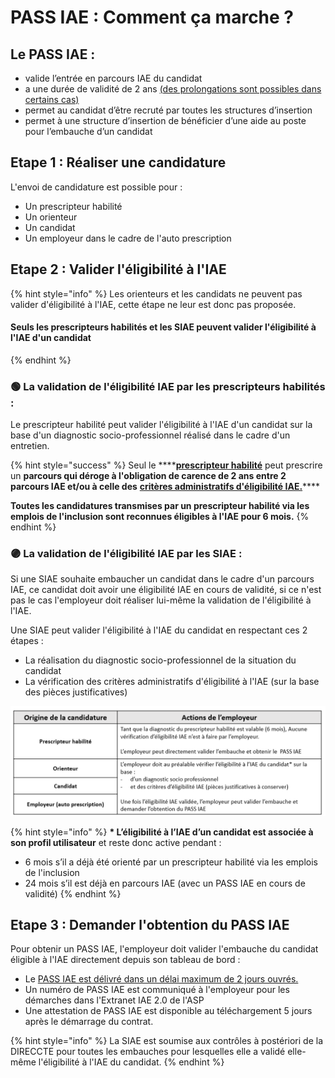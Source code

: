 # PASS IAE : Comment ça marche ?

## **Le PASS IAE :** 

* valide l’entrée en parcours IAE du candidat
* a une durée de validité de 2 ans [\(des prolongations sont possibles dans certains cas\)](../pourquoi-une-plateforme-de-linclusion/pass-iae-agrement-plus-simple-cest-a-dire.md#prolongation)
* permet au candidat d’être recruté par toutes les structures d’insertion
* permet à une structure d’insertion de bénéficier d’une aide au poste pour l’embauche d’un candidat

## **Etape 1 : Réaliser une candidature**

L'envoi de candidature est possible pour : 

* Un prescripteur habilité
* Un orienteur
* Un candidat
* Un employeur dans le cadre de l'auto prescription

## Etape 2 : Valider l'éligibilité à l'IAE

{% hint style="info" %}
Les orienteurs et les candidats ne peuvent pas valider d'éligibilité à l'IAE, cette étape ne leur est donc pas proposée.

#### Seuls les prescripteurs habilités et les SIAE peuvent valider l'éligibilité à l'IAE d'un candidat
{% endhint %}

### 🟢 La validation de l'éligibilité IAE par les prescripteurs habilités : 

Le prescripteur habilité peut valider l'éligibilité à l'IAE d'un candidat sur la base d'un diagnostic socio-professionnel réalisé dans le cadre d'un entretien.

{% hint style="success" %}
Seul le ****[**prescripteur habilité**](../pourquoi-une-plateforme-de-linclusion/qui-sont-les-differents-prescripteurs/prescripteur-habilite.md) peut prescrire un **parcours qui déroge à l'obligation de carence de 2 ans entre 2 parcours IAE et/ou à celle des** [**critères administratifs d'éligibilité IAE.**](./#criteres-administratifs-de-niveau-1)\*\*\*\*

**Toutes les candidatures transmises par un prescripteur habilité via les emplois de l'inclusion sont reconnues éligibles à l'IAE pour 6 mois.**
{% endhint %}

### 🟣 La validation de l'éligibilité IAE par les SIAE : 

Si une SIAE souhaite embaucher un candidat dans le cadre d'un parcours IAE, ce candidat doit avoir une éligibilité IAE en cours de validité, si ce n'est pas le cas l'employeur doit réaliser lui-même la validation de l'éligibilité à l'IAE.

Une SIAE peut valider l'éligibilité à l'IAE du candidat en respectant ces 2 étapes : 

* La réalisation du diagnostic socio-professionnel de la situation du candidat
* La vérification des critères administratifs d'éligibilité à l'IAE \(sur la base des pièces justificatives\)

![](../.gitbook/assets/image%20%2851%29.png)

{% hint style="info" %}
**\* L’éligibilité à l’IAE d’un candidat est associée à son profil utilisateur** et reste donc active pendant :  

* 6 mois s’il a déjà été orienté par un prescripteur habilité via les emplois de l'inclusion
* 24 mois s’il est déjà en parcours IAE \(avec un PASS IAE en cours de validité\)
{% endhint %}

## Etape 3 : Demander l'obtention du PASS IAE 

Pour obtenir un PASS IAE, l'employeur doit valider l'embauche du candidat éligible à l'IAE directement depuis son tableau de bord : 

* Le [PASS IAE est délivré dans un délai maximum de 2 jours ouvrés.](../pourquoi-une-plateforme-de-linclusion/pass-iae-agrement-plus-simple-cest-a-dire.md#verification-des-demandes-de-pass-iae)
* Un numéro de PASS IAE est communiqué à l'employeur pour les démarches dans l'Extranet IAE 2.0 de l'ASP
* Une attestation de PASS IAE est disponible au téléchargement 5 jours après le démarrage du contrat.

{% hint style="info" %}
La SIAE est soumise aux contrôles à postériori de la DIRECCTE pour toutes les embauches pour lesquelles elle a validé elle-même l'éligibilité à l'IAE du candidat.
{% endhint %}

